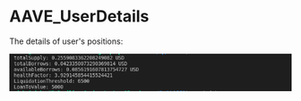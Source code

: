 # AAVE_UserDetails

The details of user's positions:

![alt text](https://github.com/Richa-iitr/AAVE_UserDetails/blob/master/UserDetails.png?raw=true)
